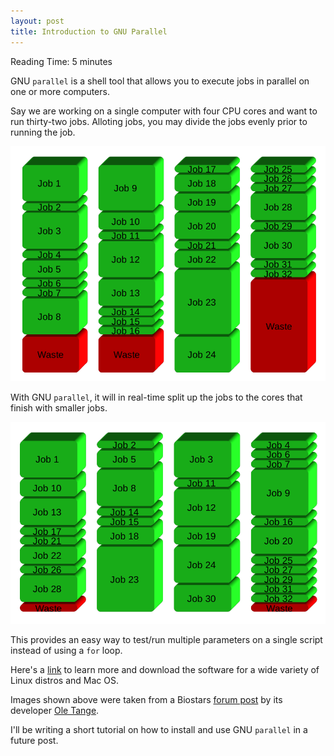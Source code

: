 ```yaml
---
layout: post
title: Introduction to GNU Parallel
---
```


<span class="octicon octicon-clock"></span> Reading Time: 5 minutes

GNU `parallel` is a shell tool that allows you to execute jobs in parallel on one
or more computers. 

Say we are working on a single computer with four CPU cores and want to run
thirty-two jobs. Alloting jobs, you may divide the jobs evenly prior to running
the job. 

![Alt Dividing jobs by number of cores][before]

With GNU `parallel`, it will in real-time split up the jobs to the cores that
finish with smaller jobs.

![Alt Automatic spawn of new jobs as old ones finish][after]

This provides an easy way to test/run multiple parameters on a single script
instead of using a `for` loop.

Here's a [link](http://www.gnu.org/software/parallel/) to learn more and
download the software for a wide variety of Linux distros and Mac OS.

Images shown above were taken from a Biostars [forum post][biostars parallel]
by its developer [Ole Tange][ole].

I'll be writing a short tutorial on how to install and use GNU `parallel` in a
future post.

[before]: /assets/gnu-parallel-before.png
[after]: /assets/gnu-parallel-after.png
[biostars parallel]: https://www.biostars.org/p/63816/
[ole]: http://ole.tange.dk/
